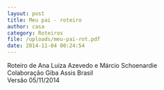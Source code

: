 ```yaml
---
layout: post
title: Meu pai - roteiro
author: casa
category: Roteiros
file: /uploads/meu-pai-rot.pdf
date: 2014-11-04 00:24:54
---
```

Roteiro de Ana Luiza Azevedo e Márcio Schoenardie\
Colaboração Giba Assis Brasil\
Versão 05/11/2014
